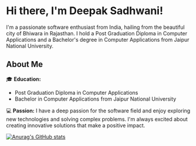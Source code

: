# Hi there, I'm Deepak Sadhwani! 

I'm a passionate software enthusiast from India, hailing from the beautiful city of Bhiwara in Rajasthan. I hold a Post Graduation Diploma in Computer Applications and a Bachelor's degree in Computer Applications from Jaipur National University.

## About Me

🎓 **Education:** 
- Post Graduation Diploma in Computer Applications
- Bachelor in Computer Applications from Jaipur National University

💻 **Passion:** 
I have a deep passion for the software field and enjoy exploring new technologies and solving complex problems. I'm always excited about creating innovative solutions that make a positive impact.


[![Anurag's GitHub stats](https://github-readme-stats.vercel.app/api?username=Deepaksadhwani&show_icons=true&theme=radical)](https://github.com/Deepaksadhwani/github-readme-stats)
